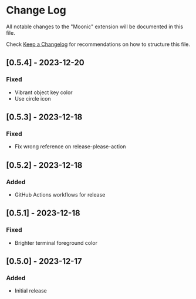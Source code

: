 # Change Log

All notable changes to the "Moonic" extension will be documented in this file.

Check [Keep a Changelog](http://keepachangelog.com/) for recommendations on how to structure this file.

## [0.5.4] - 2023-12-20

### Fixed

- Vibrant object key color
- Use circle icon

## [0.5.3] - 2023-12-18

### Fixed

- Fix wrong reference on release-please-action

## [0.5.2] - 2023-12-18

### Added

- GitHub Actions workflows for release

## [0.5.1] - 2023-12-18

### Fixed

- Brighter terminal foreground color

## [0.5.0] - 2023-12-17

### Added

- Initial release
